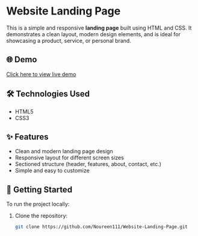 # Website Landing Page

This is a simple and responsive **landing page** built using HTML and CSS. It demonstrates a clean layout, modern design elements, and is ideal for showcasing a product, service, or personal brand.

## 🌐 Demo

[Click here to view live demo](https://noureen111.github.io/Website-Landing-Page/)

## 🛠️ Technologies Used

- HTML5
- CSS3

## ✨ Features

- Clean and modern landing page design
- Responsive layout for different screen sizes
- Sectioned structure (header, features, about, contact, etc.)
- Simple and easy to customize

## 📁 Getting Started

To run the project locally:

1. Clone the repository:
   ```bash
   git clone https://github.com/Noureen111/Website-Landing-Page.git

